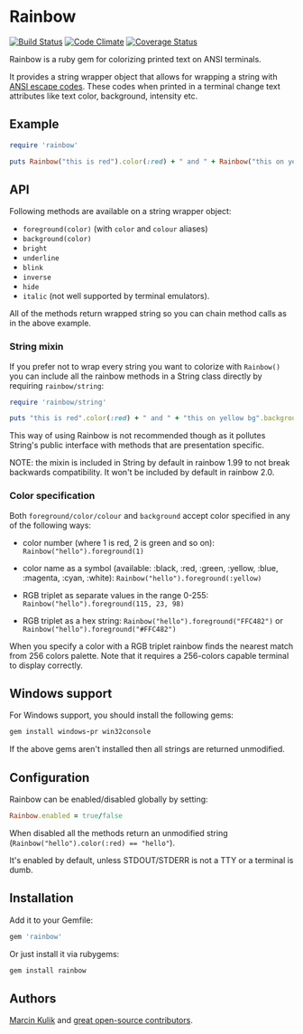 # Rainbow

[![Build Status](https://travis-ci.org/sickill/rainbow.png?branch=master)](https://travis-ci.org/sickill/rainbow)
[![Code Climate](https://codeclimate.com/github/sickill/rainbow.png)](https://codeclimate.com/github/sickill/rainbow)
[![Coverage Status](https://coveralls.io/repos/sickill/rainbow/badge.png)](https://coveralls.io/r/sickill/rainbow)

Rainbow is a ruby gem for colorizing printed text on ANSI terminals.

It provides a string wrapper object that allows for wrapping a string with
[ANSI escape codes](http://en.wikipedia.org/wiki/ANSI_escape_code). These codes
when printed in a terminal change text attributes like text color, background,
intensity etc.

## Example

```ruby
require 'rainbow'

puts Rainbow("this is red").color(:red) + " and " + Rainbow("this on yellow bg").background(:yellow) + " and " + Rainbow("even bright underlined!").underline.bright
```

## API

Following methods are available on a string wrapper object:

* `foreground(color)` (with `color` and `colour` aliases)
* `background(color)`
* `bright`
* `underline`
* `blink`
* `inverse`
* `hide`
* `italic` (not well supported by terminal emulators).

All of the methods return wrapped string so you can chain method calls as in
the above example.

### String mixin

If you prefer not to wrap every string you want to colorize with `Rainbow()`
you can include all the rainbow methods in a String class directly by requiring
`rainbow/string`:

```ruby
require 'rainbow/string'

puts "this is red".color(:red) + " and " + "this on yellow bg".background(:yellow) + " and " + "even bright underlined!".underline.bright
```

This way of using Rainbow is not recommended though as it pollutes String's
public interface with methods that are presentation specific.

NOTE: the mixin is included in String by default in rainbow 1.99 to not break
backwards compatibility. It won't be included by default in rainbow 2.0.

### Color specification

Both `foreground/color/colour` and `background` accept color specified in any
of the following ways:

* color number (where 1 is red, 2 is green and so on):
  `Rainbow("hello").foreground(1)`

* color name as a symbol (available: :black, :red, :green, :yellow, :blue,
  :magenta, :cyan, :white):
  `Rainbow("hello").foreground(:yellow)`

* RGB triplet as separate values in the range 0-255:
  `Rainbow("hello").foreground(115, 23, 98)`

* RGB triplet as a hex string:
  `Rainbow("hello").foreground("FFC482")` or `Rainbow("hello").foreground("#FFC482")`

When you specify a color with a RGB triplet rainbow finds the nearest match
from 256 colors palette. Note that it requires a 256-colors capable terminal to
display correctly.

## Windows support

For Windows support, you should install the following gems:

```ruby
gem install windows-pr win32console
```

If the above gems aren't installed then all strings are returned unmodified.

## Configuration

Rainbow can be enabled/disabled globally by setting:

```ruby
Rainbow.enabled = true/false
```

When disabled all the methods return an unmodified string
(`Rainbow("hello").color(:red) == "hello"`).

It's enabled by default, unless STDOUT/STDERR is not a TTY or a terminal is
dumb.

## Installation

Add it to your Gemfile:

```ruby
gem 'rainbow'
```

Or just install it via rubygems:

```ruby
gem install rainbow
```

## Authors

[Marcin Kulik](http://ku1ik.com/) and [great open-source contributors](https://github.com/sickill/rainbow/graphs/contributors).
